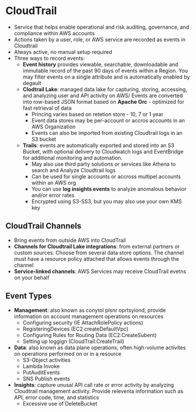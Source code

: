 # CloudTrail
* Service that helps enable operational and risk auditing, governance, and compliance within AWS accounts
* Actions taken by a user, role, or AWS service are recorded as events in Cloudtrail
* Always active, no manual setup required
* Three ways to record events:
  * **Event history** provides viewable, searchable, downloadable and immutable record of the past 90 days of events within a Region. You may filter events on a single attribute and is automatically enabled by degault
  * **Clodtrail Lake**: managed data lake for capturing, storing, accessing, and analyzing user and API activity on AWS/ Events are converted into row-based JSON format based on **Apache Orc** - optimized for fast retrieval of data
    * Princing varies based on retetion store - 10, 7 or 1 year
    * Event data stores may be per-account or accros accounts in an AWS Organization
    * Events can also be imported from existing Cloudtrail logs in an S3 bucket
  * **Trails**: events are automatically exported and stored into an S3 Bucket, with optional delivery to Cloudwatch logs and EventBridge for additional monitoring and automation.
    * May also use third party solutions or services like Athena to search and Analyze Cloudtrail logs
    * Can be used for single accounts or accross multipel accounts within an AWS org
    * You can use **log insights events** to analyze anomalous behavior and/or error rates
    * Encrypted using S3-SS3, but you may also use your own KMS key

## CloudTrail Channels
* Bring events from outside AWS into CloudTrail
* **Channels for Cloudtrail Lake integrations**: from external partners or custom sources. Choose from several data store options. The channel must have a resource policy attached that allows events through the channel
* **Service-linked channels**: AWS Services may receive CloudTrail evetns on your behalf 

## Event Types
* **Management**: also known as conytol plsnr oprtsyiond; provide information on account management operations on resources
  * Configuring security (IE AttachRolePolicy actions)
  * RegisteringDevices (EC2 createDefaultVpc)
  * Configuring Rules for Routing Data (EC2:CreateSubent)
  * Setting up loggign (CloudTrail:CreateTrail)
* **Data**: also known as data plane operations, often high-volume activites on operations performed on or in a resource
  * S3-Object activities
  * Lambda Invoke
  * PutAuditEvents
  * SNS Publish events
* **Insights**: capture unusal API call rate or error activity by analyzing Cloudtrail management activity. Provide releventa information such as API, error code, time, and statistics
  * Excessive use of DeleteBucket